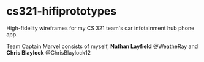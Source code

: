 # cs321-hifiprototypes
High-fidelity wireframes for my CS 321 team's car infotainment hub phone app.

Team Captain Marvel consists of myself, **Nathan Layfield** @WeatheRay and **Chris Blaylock** @ChrisBlaylock12
